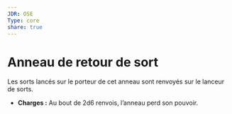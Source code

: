 ```yaml
---
JDR: OSE
Type: core
share: true
---
```

# Anneau de retour de sort

Les sorts lancés sur le porteur de cet anneau sont renvoyés sur le lanceur de sorts.

- **Charges :** Au bout de 2d6 renvois, l’anneau perd son pouvoir.
